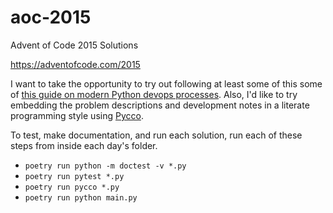 # aoc-2015
Advent of Code 2015 Solutions

https://adventofcode.com/2015

I want to take the opportunity to try out following at least some of this some of [this guide on modern Python devops processes](https://cjolowicz.github.io/posts/hypermodern-python-01-setup/). Also, I'd like to try embedding the problem descriptions and development notes in a literate programming style using [Pycco](https://pycco-docs.github.io/pycco/).

To test, make documentation, and run each solution, run each of these steps from inside
each day's folder.

- `poetry run python -m doctest -v *.py`
- `poetry run pytest *.py`
- `poetry run pycco *.py`
- `poetry run python main.py`
